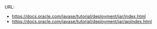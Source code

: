 
URL: 

- https://docs.oracle.com/javase/tutorial/deployment/jar/index.html
- https://docs.oracle.com/javase/tutorial/deployment/jar/apiindex.html